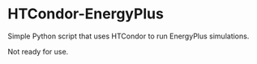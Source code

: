 # HTCondor-EnergyPlus

Simple Python script that uses HTCondor to run EnergyPlus simulations.

Not ready for use.